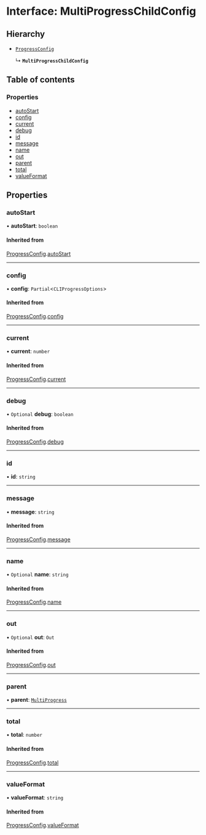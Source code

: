 # Interface: MultiProgressChildConfig

## Hierarchy

- [`ProgressConfig`](ProgressConfig.md)

  ↳ **`MultiProgressChildConfig`**

## Table of contents

### Properties

- [autoStart](MultiProgressChildConfig.md#autostart)
- [config](MultiProgressChildConfig.md#config)
- [current](MultiProgressChildConfig.md#current)
- [debug](MultiProgressChildConfig.md#debug)
- [id](MultiProgressChildConfig.md#id)
- [message](MultiProgressChildConfig.md#message)
- [name](MultiProgressChildConfig.md#name)
- [out](MultiProgressChildConfig.md#out)
- [parent](MultiProgressChildConfig.md#parent)
- [total](MultiProgressChildConfig.md#total)
- [valueFormat](MultiProgressChildConfig.md#valueformat)

## Properties

### autoStart

• **autoStart**: `boolean`

#### Inherited from

[ProgressConfig](ProgressConfig.md).[autoStart](ProgressConfig.md#autostart)

___

### config

• **config**: `Partial`<`CLIProgressOptions`\>

#### Inherited from

[ProgressConfig](ProgressConfig.md).[config](ProgressConfig.md#config)

___

### current

• **current**: `number`

#### Inherited from

[ProgressConfig](ProgressConfig.md).[current](ProgressConfig.md#current)

___

### debug

• `Optional` **debug**: `boolean`

#### Inherited from

[ProgressConfig](ProgressConfig.md).[debug](ProgressConfig.md#debug)

___

### id

• **id**: `string`

___

### message

• **message**: `string`

#### Inherited from

[ProgressConfig](ProgressConfig.md).[message](ProgressConfig.md#message)

___

### name

• `Optional` **name**: `string`

#### Inherited from

[ProgressConfig](ProgressConfig.md).[name](ProgressConfig.md#name)

___

### out

• `Optional` **out**: `Out`

#### Inherited from

[ProgressConfig](ProgressConfig.md).[out](ProgressConfig.md#out)

___

### parent

• **parent**: [`MultiProgress`](../classes/MultiProgress.md)

___

### total

• **total**: `number`

#### Inherited from

[ProgressConfig](ProgressConfig.md).[total](ProgressConfig.md#total)

___

### valueFormat

• **valueFormat**: `string`

#### Inherited from

[ProgressConfig](ProgressConfig.md).[valueFormat](ProgressConfig.md#valueformat)
